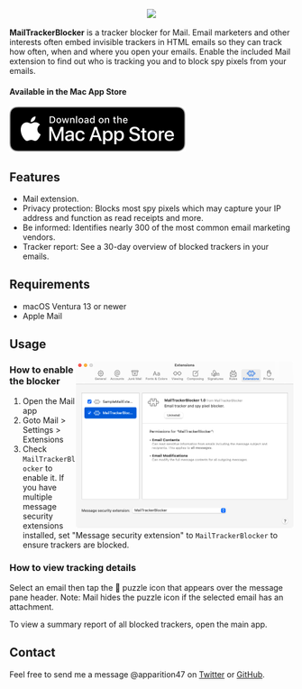 <p align="center">
    <a href="https://apps.apple.com/us/app/mailtrackerblocker/id6450760473">
      <img width="635px" src="https://is2-ssl.mzstatic.com/image/thumb/PurpleSource126/v4/80/5e/89/805e89f7-5c32-18c9-fed1-2927ad0aecf3/c3e28da9-c084-4416-8b4b-dcb164718ca5_New_Project__U00281_U0029.png/2880x1800bb.png">
    </a>
</p>

**MailTrackerBlocker** is a tracker blocker for Mail. Email marketers and other interests often embed invisible trackers in HTML emails so they can track how often, when and where you open your emails. Enable the included Mail extension to find out who is tracking you and to block spy pixels from your emails.

#### Available in the Mac App Store

[![Mac App Store](Assets/download_mac_app_store.svg)](https://apps.apple.com/us/app/mailtrackerblocker/id6450760473)

## Features

- Mail extension.
- Privacy protection: Blocks most spy pixels which may capture your IP address and function as read receipts and more.
- Be informed: Identifies nearly 300 of the most common email marketing vendors.
- Tracker report: See a 30-day overview of blocked trackers in your emails.
  

## Requirements

- macOS Ventura 13 or newer
- Apple Mail


## Usage

<img align="right" src="Assets/mail_settings.png" width="386px">

### How to enable the blocker

1. Open the Mail app
2. Goto Mail > Settings > Extensions
3. Check `MailTrackerBlocker` to enable it. If you have multiple message security extensions installed, set "Message security extension" to `MailTrackerBlocker` to ensure trackers are blocked.

### How to view tracking details

Select an email then tap the 🧩 puzzle icon that appears over the message pane header. Note: Mail hides the puzzle icon if the selected email has an attachment.

To view a summary report of all blocked trackers, open the main app.


## Contact

Feel free to send me a message @apparition47 on [Twitter](https://www.twitter.com/apparition47) or [GitHub](https://www.github.com/apparition47).
